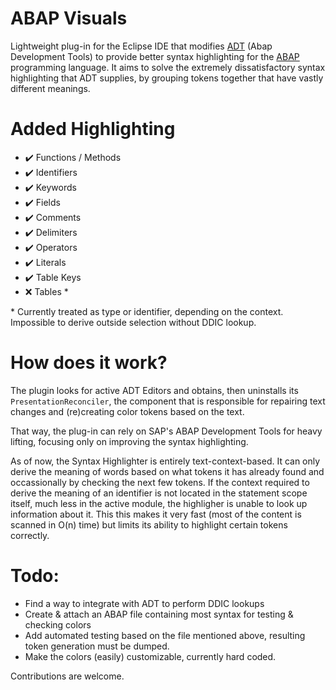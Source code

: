 # ABAP Visuals
Lightweight plug-in for the Eclipse IDE that modifies [ADT](ADT) (Abap Development Tools) to provide better syntax highlighting for the [ABAP](ABAP) programming language.
It aims to solve the extremely dissatisfactory syntax highlighting that ADT supplies, by grouping tokens together that have vastly different meanings. 

# Added Highlighting
- ✔️ Functions / Methods
- ✔️ Identifiers
- ✔️ Keywords
- ✔️ Fields
- ✔️ Comments
- ✔️ Delimiters
- ✔️ Operators
- ✔️ Literals
- ✔️ Table Keys
- ❌ Tables *

\* Currently treated as type or identifier, depending on the context. Impossible to derive outside selection without DDIC lookup.

# How does it work?
The plugin looks for active ADT Editors and obtains, then uninstalls its `PresentationReconciler`, the component that is responsible
for repairing text changes and (re)creating color tokens based on the text.

That way, the plug-in can rely on SAP's ABAP Development Tools for heavy lifting, focusing only on improving the syntax highlighting.

As of now, the Syntax Highlighter is entirely text-context-based. It can only derive the meaning of words based on what tokens it has already found
and occassionally by checking the next few tokens. If the context required to derive the meaning of an identifier is not located in the statement
scope itself, much less in the active module, the highligher is unable to look up information about it. This this makes it very fast 
(most of the content is scanned in O(n) time) but limits its ability to highlight certain tokens correctly.

# Todo:
- Find a way to integrate with ADT to perform DDIC lookups
- Create & attach an ABAP file containing most syntax for testing & checking colors
- Add automated testing based on the file mentioned above, resulting token generation must be dumped.
- Make the colors (easily) customizable, currently hard coded.

Contributions are welcome.
  
[ADT]: https://developers.sap.com/tutorials/abap-install-adt..html
[ABAP]: https://en.wikipedia.org/wiki/ABAP
